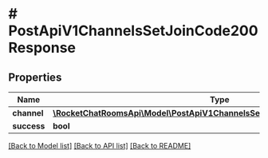 # # PostApiV1ChannelsSetJoinCode200Response

## Properties

Name | Type | Description | Notes
------------ | ------------- | ------------- | -------------
**channel** | [**\RocketChatRoomsApi\Model\PostApiV1ChannelsSetJoinCode200ResponseChannel**](PostApiV1ChannelsSetJoinCode200ResponseChannel.md) |  | [optional]
**success** | **bool** |  | [optional]

[[Back to Model list]](../../README.md#models) [[Back to API list]](../../README.md#endpoints) [[Back to README]](../../README.md)
